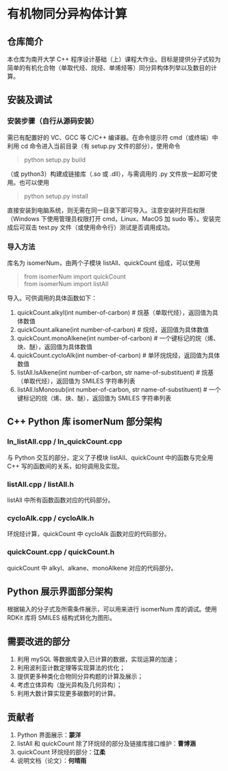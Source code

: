 # 有机物同分异构体计算

## 仓库简介

本仓库为南开大学 C++ 程序设计基础（上）课程大作业。目标是提供分子式较为简单的有机化合物（单取代烃、烷烃、单烯烃等）同分异构体列举以及数目的计算。

## 安装及调试

### 安装步骤（自行从源码安装）

需已有配置好的 VC、GCC 等 C/C++ 编译器。在命令提示符 cmd（或终端）中利用 cd 命令进入当前目录（有 setup.py 文件的部分），使用命令

> python setup.py build

（或 python3）构建成链接库（.so 或 .dll），与需调用的 .py 文件放一起即可使用。也可以使用

> python setup.py install

直接安装到电脑系统，则无需在同一目录下即可导入。注意安装时开启权限（Windows 下使用管理员权限打开 cmd，Linux、MacOS 加 sudo 等）。安装完成后可双击 test.py 文件（或使用命令行）测试是否调用成功。

### 导入方法

库名为 isomerNum，由两个子模块 listAll、quickCount 组成，可以使用

> from isomerNum import quickCount  
> from isomerNum import listAll

导入。可供调用的具体函数如下：

1. quickCount.alkyl(int number-of-carbon) # 烷基（单取代烃），返回值为具体数值
2. quickCount.alkane(int number-of-carbon) # 烷烃，返回值为具体数值
3. quickCount.monoAlkene(int number-of-carbon) # 一个键标记的烷（烯、炔、醚），返回值为具体数值
4. quickCount.cycloAlk(int number-of-carbon) # 单环烷烷烃，返回值为具体数值
4. listAll.lsAlkene(int number-of-carbon, str name-of-substituent) # 烷基（单取代烃），返回值为 SMILES 字符串列表
5. listAll.lsMonosub(int number-of-carbon, str name-of-substituent) # 一个键标记的烷（烯、炔、醚），返回值为 SMILES 字符串列表

## C++ Python 库 isomerNum 部分架构

### ln_listAll.cpp / ln_quickCount.cpp

与 Python 交互的部分，定义了子模块 listAll、quickCount 中的函数与完全用 C++ 写的函数间的关系，如何调用及实现。

### listAll.cpp / listAll.h

listAll 中所有函数函数对应的代码部分。

### cycloAlk.cpp / cycloAlk.h

环烷烃计算，quickCount 中 cycloAlk 函数对应的代码部分。

### quickCount.cpp / quickCount.h

quickCount 中 alkyl、alkane、monoAlkene 对应的代码部分。

## Python 展示界面部分架构

根据输入的分子式及所需条件展示，可以用来进行 isomerNum 库的调试。使用 RDKit 库将 SMILES 结构式转化为图形。

## 需要改进的部分

1. 利用 mySQL 等数据库录入已计算的数据，实现运算的加速；
2. 利用波利亚计数定理等实现算法的优化；
3. 提供更多种类化合物同分异构题的计算及展示；
4. 考虑立体异构（旋光异构及几何异构）；
5. 利用大数计算实现更多碳数时的计算。

## 贡献者

1. Python 界面展示：**蒙洋**
2. listAll 和 quickCount 除了环烷烃的部分及链接库接口维护：**曹博涵**
3. quickCount 环烷烃的部分：**江柔**
4. 说明文档（论文）：**何晴雨**

